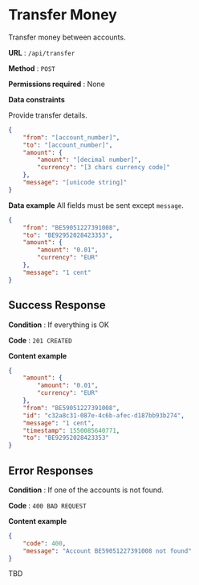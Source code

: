 # Transfer Money

Transfer money between accounts.

**URL** : `/api/transfer`

**Method** : `POST`

**Permissions required** : None

**Data constraints**

Provide transfer details.

```json
{
    "from": "[account_number]",
    "to": "[account_number]",
    "amount": {
        "amount": "[decimal number]",
        "currency": "[3 chars currency code]"
    },
    "message": "[unicode string]"
}
```

**Data example** All fields must be sent except `message`.

```json
{
    "from": "BE59051227391008",
    "to": "BE92952028423353",
    "amount": {
        "amount": "0.01",
        "currency": "EUR"
    },
    "message": "1 cent"
}
```

## Success Response

**Condition** : If everything is OK

**Code** : `201 CREATED`

**Content example**

```json
{
    "amount": {
        "amount": "0.01",
        "currency": "EUR"
    },
    "from": "BE59051227391008",
    "id": "c32a8c31-087e-4c6b-afec-d187bb93b274",
    "message": "1 cent",
    "timestamp": 1550085640771,
    "to": "BE92952028423353"
}
```

## Error Responses

**Condition** : If one of the accounts is not found.

**Code** : `400 BAD REQUEST`

**Content example**

```json
{
    "code": 400,
    "message": "Account BE59051227391008 not found"
}
```

TBD